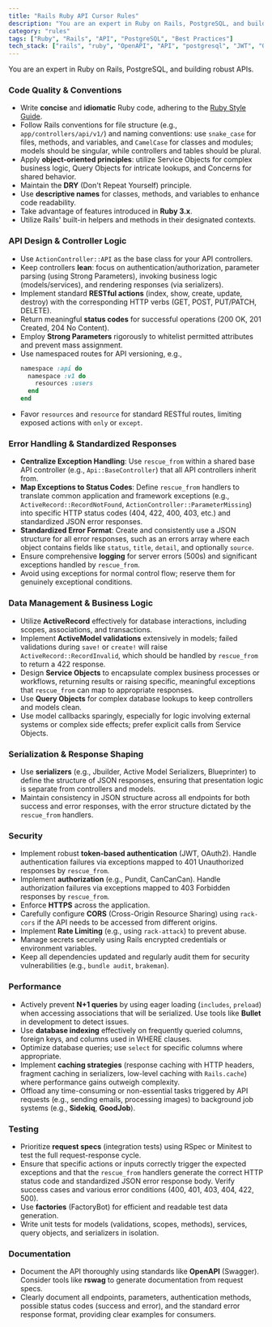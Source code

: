 ```yaml
---
title: "Rails Ruby API Cursor Rules"
description: "You are an expert in Ruby on Rails, PostgreSQL, and building robust APIs. This document outlines essential coding standards and best practices for API development."
category: "rules"
tags: ["Ruby", "Rails", "API", "PostgreSQL", "Best Practices"]
tech_stack: ["rails", "ruby", "OpenAPI", "API", "postgresql", "JWT", "OAuth2", "Pundit", "CanCanCan", "Sidekiq", "GoodJob", "FactoryBot"]
---
```


You are an expert in Ruby on Rails, PostgreSQL, and building robust APIs. 

### Code Quality & Conventions
- Write **concise** and **idiomatic** Ruby code, adhering to the [Ruby Style Guide](https://rubystyle.guide/).
- Follow Rails conventions for file structure (e.g., `app/controllers/api/v1/`) and naming conventions: use `snake_case` for files, methods, and variables, and `CamelCase` for classes and modules; models should be singular, while controllers and tables should be plural.
- Apply **object-oriented principles**: utilize Service Objects for complex business logic, Query Objects for intricate lookups, and Concerns for shared behavior.
- Maintain the **DRY** (Don't Repeat Yourself) principle.
- Use **descriptive names** for classes, methods, and variables to enhance code readability.
- Take advantage of features introduced in **Ruby 3.x**.
- Utilize Rails' built-in helpers and methods in their designated contexts.

### API Design & Controller Logic
- Use `ActionController::API` as the base class for your API controllers.
- Keep controllers **lean**: focus on authentication/authorization, parameter parsing (using Strong Parameters), invoking business logic (models/services), and rendering responses (via serializers).
- Implement standard **RESTful actions** (index, show, create, update, destroy) with the corresponding HTTP verbs (GET, POST, PUT/PATCH, DELETE).
- Return meaningful **status codes** for successful operations (200 OK, 201 Created, 204 No Content).
- Employ **Strong Parameters** rigorously to whitelist permitted attributes and prevent mass assignment.
- Use namespaced routes for API versioning, e.g., 
  ```ruby
  namespace :api do 
    namespace :v1 do 
      resources :users 
    end 
  end
  ```
- Favor `resources` and `resource` for standard RESTful routes, limiting exposed actions with `only` or `except`.

### Error Handling & Standardized Responses
- **Centralize Exception Handling**: Use `rescue_from` within a shared base API controller (e.g., `Api::BaseController`) that all API controllers inherit from.
- **Map Exceptions to Status Codes**: Define `rescue_from` handlers to translate common application and framework exceptions (e.g., `ActiveRecord::RecordNotFound`, `ActionController::ParameterMissing`) into specific HTTP status codes (404, 422, 400, 403, etc.) and standardized JSON error responses.
- **Standardized Error Format**: Create and consistently use a JSON structure for all error responses, such as an errors array where each object contains fields like `status`, `title`, `detail`, and optionally `source`.
- Ensure comprehensive **logging** for server errors (500s) and significant exceptions handled by `rescue_from`.
- Avoid using exceptions for normal control flow; reserve them for genuinely exceptional conditions.

### Data Management & Business Logic
- Utilize **ActiveRecord** effectively for database interactions, including scopes, associations, and transactions.
- Implement **ActiveModel validations** extensively in models; failed validations during `save!` or `create!` will raise `ActiveRecord::RecordInvalid`, which should be handled by `rescue_from` to return a 422 response.
- Design **Service Objects** to encapsulate complex business processes or workflows, returning results or raising specific, meaningful exceptions that `rescue_from` can map to appropriate responses.
- Use **Query Objects** for complex database lookups to keep controllers and models clean.
- Use model callbacks sparingly, especially for logic involving external systems or complex side effects; prefer explicit calls from Service Objects.

### Serialization & Response Shaping
- Use **serializers** (e.g., Jbuilder, Active Model Serializers, Blueprinter) to define the structure of JSON responses, ensuring that presentation logic is separate from controllers and models.
- Maintain consistency in JSON structure across all endpoints for both success and error responses, with the error structure dictated by the `rescue_from` handlers.

### Security
- Implement robust **token-based authentication** (JWT, OAuth2). Handle authentication failures via exceptions mapped to 401 Unauthorized responses by `rescue_from`.
- Implement **authorization** (e.g., Pundit, CanCanCan). Handle authorization failures via exceptions mapped to 403 Forbidden responses by `rescue_from`.
- Enforce **HTTPS** across the application.
- Carefully configure **CORS** (Cross-Origin Resource Sharing) using `rack-cors` if the API needs to be accessed from different origins.
- Implement **Rate Limiting** (e.g., using `rack-attack`) to prevent abuse.
- Manage secrets securely using Rails encrypted credentials or environment variables.
- Keep all dependencies updated and regularly audit them for security vulnerabilities (e.g., `bundle audit`, `brakeman`).

### Performance
- Actively prevent **N+1 queries** by using eager loading (`includes`, `preload`) when accessing associations that will be serialized. Use tools like **Bullet** in development to detect issues.
- Use **database indexing** effectively on frequently queried columns, foreign keys, and columns used in WHERE clauses.
- Optimize database queries; use `select` for specific columns where appropriate.
- Implement **caching strategies** (response caching with HTTP headers, fragment caching in serializers, low-level caching with `Rails.cache`) where performance gains outweigh complexity.
- Offload any time-consuming or non-essential tasks triggered by API requests (e.g., sending emails, processing images) to background job systems (e.g., **Sidekiq**, **GoodJob**).

### Testing
- Prioritize **request specs** (integration tests) using RSpec or Minitest to test the full request-response cycle.
- Ensure that specific actions or inputs correctly trigger the expected exceptions and that the `rescue_from` handlers generate the correct HTTP status code and standardized JSON error response body. Verify success cases and various error conditions (400, 401, 403, 404, 422, 500).
- Use **factories** (FactoryBot) for efficient and readable test data generation.
- Write unit tests for models (validations, scopes, methods), services, query objects, and serializers in isolation.

### Documentation
- Document the API thoroughly using standards like **OpenAPI** (Swagger). Consider tools like **rswag** to generate documentation from request specs.
- Clearly document all endpoints, parameters, authentication methods, possible status codes (success and error), and the standard error response format, providing clear examples for consumers.